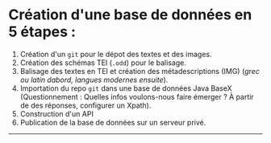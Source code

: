 # Création d'une base de données en 5 étapes :

1. Création d'un `git` pour le dépot des textes et des images.
2. Création des schémas TEI (`.odd`) pour le balisage.
3. Balisage des textes en TEI et création des métadescriptions (IMG) (*grec ou latin dabord, langues modernes ensuite*).
4. Importation du repo `git` dans une base de données Java BaseX (Questionnement : Quelles infos voulons-nous faire émerger ? À partir de des réponses, configurer un Xpath).
5. Construction d'un API
6. Publication de la base de données sur un serveur privé.
***

